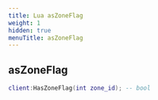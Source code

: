 ```yaml
---
title: Lua asZoneFlag
weight: 1
hidden: true
menuTitle: asZoneFlag
---
```

## asZoneFlag
```lua
client:HasZoneFlag(int zone_id); -- bool
```